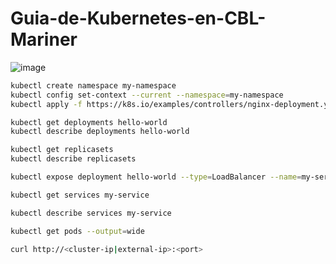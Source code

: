 # Guia-de-Kubernetes-en-CBL-Mariner

![image](https://github.com/ogflobal/Guia-de-Kubernetes-en-CBL-Mariner/assets/74718043/02497865-fe22-4695-850f-4cfb2ff0e629)

```sh
kubectl create namespace my-namespace
kubectl config set-context --current --namespace=my-namespace
kubectl apply -f https://k8s.io/examples/controllers/nginx-deployment.yaml --namespace=my-namespace

kubectl get deployments hello-world
kubectl describe deployments hello-world

kubectl get replicasets
kubectl describe replicasets

kubectl expose deployment hello-world --type=LoadBalancer --name=my-service

kubectl get services my-service

kubectl describe services my-service

kubectl get pods --output=wide

curl http://<cluster-ip|external-ip>:<port>
```
